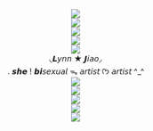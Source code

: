 <div align="center">
  <img src="https://komarev.com/ghpvc/?username=your-github-username&label=♡">
</div>

<div align="center">
  <img src= "https://i.imgur.com/TbItnVV.webp">
</div>

<div align="center">
 <img src= "https://64.media.tumblr.com/70b5d0c19e074886f44a43a79fcbf80e/407055fc4094a03f-55/s1280x1920/15ddd9058199eb955d6c6c284a8cb66ea052d6d5.pnj">
</div>
<div align="center">
  <img src= "https://i.imgur.com/TbItnVV.webp">
</div>
<div align="center">
  <img src="https://i.imgur.com/rfzaPNi.webp">
</div>

<div align="center">
◟𝙇𝘺𝘯𝘯 ★ 𝙅𝘪𝘢𝘰◞
</div>
<div align="center">
. 𝙨𝙝𝙚 ! 𝙗𝙞𝘴𝘦𝘹𝘶𝘢𝘭 ᯓ 𝘢𝘳𝘵𝘪𝘴𝘵 
  ᡣ𐭩 𝘢𝘳𝘵𝘪𝘴𝘵 ^_^
</div>

<div align="center">
  <img src= "https://i.imgur.com/TbItnVV.webp">
</div>
<div align="center">
 <img src= "https://64.media.tumblr.com/9531edb344231e47224023edc07bd45a/407055fc4094a03f-5c/s1280x1920/0de299e74a55ff02a5c80c84762520d252204d52.pnj">
</div>

<div align="center">
  <img src= "https://i.imgur.com/5hmjbYw.png">
</div>

<div align="center">
  <img src= "https://i.imgur.com/TbItnVV.webp">
</div>

<div align="center">
  <img src="https://i.imgur.com/NpOJ5LS.png">
</div>
